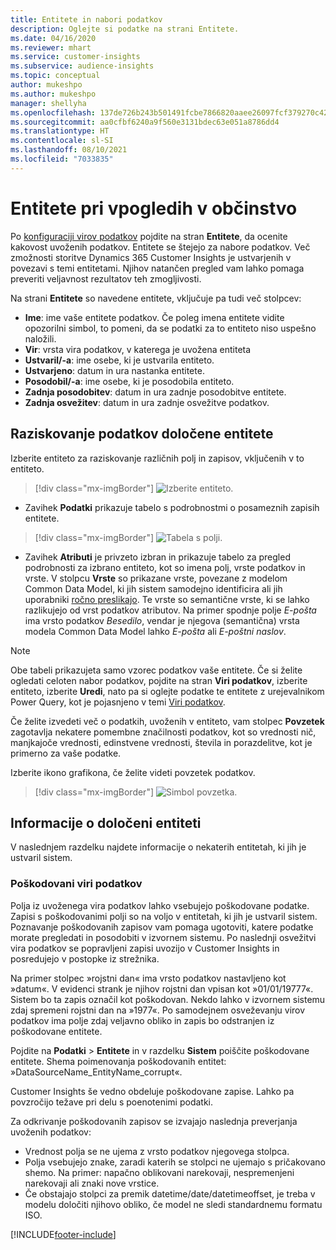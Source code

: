 ```yaml
---
title: Entitete in nabori podatkov
description: Oglejte si podatke na strani Entitete.
ms.date: 04/16/2020
ms.reviewer: mhart
ms.service: customer-insights
ms.subservice: audience-insights
ms.topic: conceptual
author: mukeshpo
ms.author: mukeshpo
manager: shellyha
ms.openlocfilehash: 137de726b243b501491fcbe7866820aaee26097fcf379270c423c277374ae9a4
ms.sourcegitcommit: aa0cfbf6240a9f560e3131bdec63e051a8786dd4
ms.translationtype: HT
ms.contentlocale: sl-SI
ms.lasthandoff: 08/10/2021
ms.locfileid: "7033835"
---
```

# <a name="entities-in-audience-insights"></a>Entitete pri vpogledih v občinstvo

Po [konfiguraciji virov podatkov](data-sources.md) pojdite na stran **Entitete**, da ocenite kakovost uvoženih podatkov. Entitete se štejejo za nabore podatkov. Več zmožnosti storitve Dynamics 365 Customer Insights je ustvarjenih v povezavi s temi entitetami. Njihov natančen pregled vam lahko pomaga preveriti veljavnost rezultatov teh zmogljivosti.

Na strani **Entitete** so navedene entitete, vključuje pa tudi več stolpcev:

- **Ime**: ime vaše entitete podatkov. Če poleg imena entitete vidite opozorilni simbol, to pomeni, da se podatki za to entiteto niso uspešno naložili.
- **Vir**: vrsta vira podatkov, v katerega je uvožena entiteta
- **Ustvaril/-a**: ime osebe, ki je ustvarila entiteto.
- **Ustvarjeno**: datum in ura nastanka entitete.
- **Posodobil/-a**: ime osebe, ki je posodobila entiteto.
- **Zadnja posodobitev**: datum in ura zadnje posodobitve entitete.
- **Zadnja osvežitev**: datum in ura zadnje osvežitve podatkov.

## <a name="explore-a-specific-entitys-data"></a>Raziskovanje podatkov določene entitete

Izberite entiteto za raziskovanje različnih polj in zapisov, vključenih v to entiteto.

> [!div class="mx-imgBorder"]
> ![Izberite entiteto.](media/data-manager-entities-data.png "Izberite entiteto")

- Zavihek **Podatki** prikazuje tabelo s podrobnostmi o posameznih zapisih entitete.

> [!div class="mx-imgBorder"]
> ![Tabela s polji.](media/data-manager-entities-fields.PNG "Tabela s polji")

- Zavihek **Atributi** je privzeto izbran in prikazuje tabelo za pregled podrobnosti za izbrano entiteto, kot so imena polj, vrste podatkov in vrste. V stolpcu **Vrste** so prikazane vrste, povezane z modelom Common Data Model, ki jih sistem samodejno identificira ali jih uporabniki [ročno preslikajo](map-entities.md). Te vrste so semantične vrste, ki se lahko razlikujejo od vrst podatkov atributov. Na primer spodnje polje *E-pošta* ima vrsto podatkov *Besedilo*, vendar je njegova (semantična) vrsta modela Common Data Model lahko *E-pošta* ali *E-poštni naslov*.

> [!NOTE]
> Obe tabeli prikazujeta samo vzorec podatkov vaše entitete. Če si želite ogledati celoten nabor podatkov, pojdite na stran **Viri podatkov**, izberite entiteto, izberite **Uredi**, nato pa si oglejte podatke te entitete z urejevalnikom Power Query, kot je pojasnjeno v temi [Viri podatkov](data-sources.md).

Če želite izvedeti več o podatkih, uvoženih v entiteto, vam stolpec **Povzetek** zagotavlja nekatere pomembne značilnosti podatkov, kot so vrednosti nič, manjkajoče vrednosti, edinstvene vrednosti, števila in porazdelitve, kot je primerno za vaše podatke.

Izberite ikono grafikona, če želite videti povzetek podatkov.

> [!div class="mx-imgBorder"]
> ![Simbol povzetka.](media/data-manager-entities-summary.png "Tabela s povzetkom podatkov")

## <a name="entity-specific-information"></a>Informacije o določeni entiteti

V naslednjem razdelku najdete informacije o nekaterih entitetah, ki jih je ustvaril sistem.

### <a name="corrupted-data-sources"></a>Poškodovani viri podatkov

Polja iz uvoženega vira podatkov lahko vsebujejo poškodovane podatke. Zapisi s poškodovanimi polji so na voljo v entitetah, ki jih je ustvaril sistem. Poznavanje poškodovanih zapisov vam pomaga ugotoviti, katere podatke morate pregledati in posodobiti v izvornem sistemu. Po naslednji osvežitvi vira podatkov se popravljeni zapisi uvozijo v Customer Insights in posredujejo v postopke iz strežnika. 

Na primer stolpec »rojstni dan« ima vrsto podatkov nastavljeno kot »datum«. V evidenci strank je njihov rojstni dan vpisan kot »01/01/19777«. Sistem bo ta zapis označil kot poškodovan. Nekdo lahko v izvornem sistemu zdaj spremeni rojstni dan na »1977«. Po samodejnem osveževanju virov podatkov ima polje zdaj veljavno obliko in zapis bo odstranjen iz poškodovane entitete. 

Pojdite na **Podatki** > **Entitete** in v razdelku **Sistem** poiščite poškodovane entitete. Shema poimenovanja poškodovanih entitet: »DataSourceName_EntityName_corrupt«.

Customer Insights še vedno obdeluje poškodovane zapise. Lahko pa povzročijo težave pri delu s poenotenimi podatki.

Za odkrivanje poškodovanih zapisov se izvajajo naslednja preverjanja uvoženih podatkov: 

- Vrednost polja se ne ujema z vrsto podatkov njegovega stolpca.
- Polja vsebujejo znake, zaradi katerih se stolpci ne ujemajo s pričakovano shemo. Na primer: napačno oblikovani narekovaji, nespremenjeni narekovaji ali znaki nove vrstice.
- Če obstajajo stolpci za premik datetime/date/datetimeoffset, je treba v modelu določiti njihovo obliko, če model ne sledi standardnemu formatu ISO.



[!INCLUDE[footer-include](../includes/footer-banner.md)]
